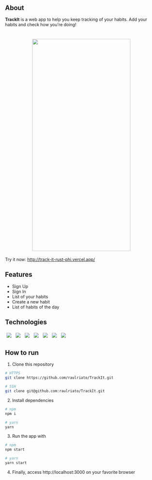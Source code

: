 <h1 align="center"><img src="https://user-images.githubusercontent.com/106850340/209573590-92680765-7d89-4748-ac62-04864d50793f.png" alt=""/></h1>

## About

**TrackIt** is a web app to help you keep tracking of your habits. Add your habits and check how you're doing!

<h1 align="center"><img height="700px" width="323.4375px" src="https://user-images.githubusercontent.com/106850340/209712730-33e6b787-500e-413a-aa06-02829a654fcf.gif" alt=""/></h1>

Try it now: http://track-it-rust-phi.vercel.app/

## Features

- Sign Up
- Sign In
- List of your habits
- Create a new habit
- List of habits of the day

## Technologies

<p>
  <img style='margin: 5px;' src='https://img.shields.io/badge/styled-components%20-%2320232a.svg?&style=for-the-badge&color=b8679e&logo=styled-components&logoColor=%3a3a3a'>
  <img style='margin: 5px;' src='https://img.shields.io/badge/axios%20-%2320232a.svg?&style=for-the-badge&color=ff8200'>
  <img style='margin: 5px;' src="https://img.shields.io/badge/react-app%20-%2320232a.svg?&style=for-the-badge&color=60ddf9&logo=react&logoColor=%2361DAFB"/>
  <img style='margin: 5px;' src="https://img.shields.io/badge/react_route%20-%2320232a.svg?&style=for-the-badge&logo=react&logoColor=%2361DAFB"/>
  <img style='margin: 5px;' src='https://img.shields.io/badge/react-icons%20-%2320232a.svg?&style=for-the-badge&color=f28dc7&logo=react-icons&logoColor=%2361DAFB'>
  <img style='margin: 5px;' src='https://img.shields.io/badge/dayjs%20-%2320232a.svg?&style=for-the-badge&color=FFFECA'>
  <img style='margin: 5px;' src='https://img.shields.io/badge/react-circular progressbar%20-%2320232a.svg?&style=for-the-badge&color=3b81f1&logo=react-icons&logoColor=%2361DAFB'>
</p>

## How to run

1. Clone this repository
```bash
# HTTPS
git clone https://github.com/raulriato/TrackIt.git

# SSH
git clone git@github.com:raulriato/TrackIt.git
```
2. Install dependencies
```bash
# npm
npm i

# yarn
yarn
```
3. Run the app with
```bash
# npm
npm start

# yarn
yarn start
```

4. Finally, access http://localhost:3000 on your favorite browser
